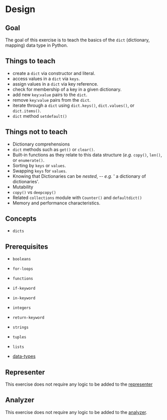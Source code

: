 # Design

## Goal

The goal of this exercise is to teach the basics of the `dict` (dictionary, mapping) data type in Python.

## Things to teach

- create a `dict` via constructor and literal.
- access values in a `dict` via `keys`.
- assign values in a `dict` via key reference.
- check for membership of a key in a given dictionary.
- add new `key`:`value` pairs to the `dict`.
- remove `key`:`value` pairs from the `dict`.
- iterate through a `dict` using `dict.keys()`, `dict.values()`, or `dict.items()`.
- `dict` method `setdefault()`
## Things not to teach

- Dictionary comprehensions
- `dict` methods such as `get()` or `clear()`.
- Built-in functions as they relate to this data structure (_e.g._ `copy()`, `len()`, or `enumerate()`.
- Sorting by `keys` or `values`.
- Swapping `keys` for `values`.
- Knowing that Dictionaries can be _nested_, _-- e.g._ ' a dictionary of dictionaries'.
- Mutability
- `copy()` vs `deepcopy()`
- Related `collections` module with `Counter()` and `defaultdict()`
- Memory and performance characteristics.

## Concepts

- `dicts`

## Prerequisites

- `booleans`
- `for-loops`
- `functions`
- `if-keyword`
- `in-keyword`
- `integers`
- `return-keyword`
- `strings`
- `tuples`
- `lists`

- [data-types][data-types]

## Representer

This exercise does not require any logic to be added to the [representer][representer]

## Analyzer

This exercise does not require any logic to be added to the [analyzer][analyzer].

[builtin-types]: https://github.com/exercism/v3/tree/master/languages/python/reference/concepts/builtin_types
[data-types]: https://github.com/exercism/v3/blob/master/languages/python/reference/concepts/data_structures.md
[analyzer]: https://github.com/exercism/python-analyzer
[representer]: https://github.com/exercism/python-representer
